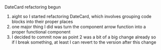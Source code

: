 DateCard refactoring begun
1. aight so I started refactoring DateCard, which involves grouping code blocks into their proper places
2. one major thing I did was turn the component arrow function into a proper functional component
3. I decided to commit now as point 2 was a bit of a big change already so if I break something, at least I can revert to the version after this change